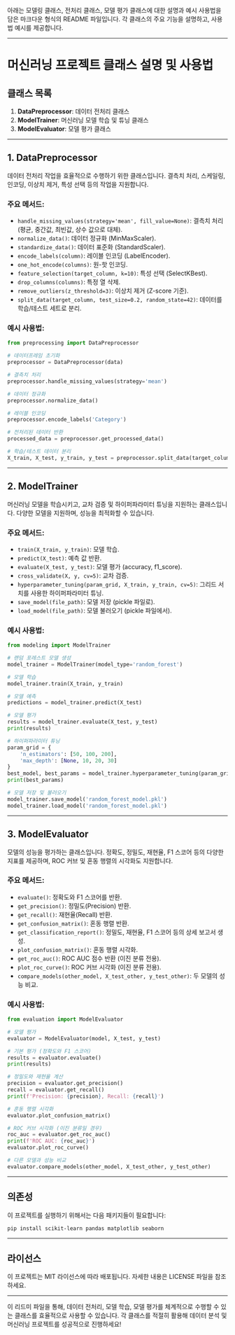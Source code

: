 아래는 모델링 클래스, 전처리 클래스, 모델 평가 클래스에 대한 설명과 예시 사용법을 담은 마크다운 형식의 README 파일입니다. 각 클래스의 주요 기능을 설명하고, 사용법 예시를 제공합니다.

---

# 머신러닝 프로젝트 클래스 설명 및 사용법

## 클래스 목록
1. **DataPreprocessor**: 데이터 전처리 클래스
2. **ModelTrainer**: 머신러닝 모델 학습 및 튜닝 클래스
3. **ModelEvaluator**: 모델 평가 클래스

---

## 1. DataPreprocessor

데이터 전처리 작업을 효율적으로 수행하기 위한 클래스입니다. 결측치 처리, 스케일링, 인코딩, 이상치 제거, 특성 선택 등의 작업을 지원합니다.

### 주요 메서드:
- `handle_missing_values(strategy='mean', fill_value=None)`: 결측치 처리 (평균, 중간값, 최빈값, 상수 값으로 대체).
- `normalize_data()`: 데이터 정규화 (MinMaxScaler).
- `standardize_data()`: 데이터 표준화 (StandardScaler).
- `encode_labels(column)`: 레이블 인코딩 (LabelEncoder).
- `one_hot_encode(columns)`: 원-핫 인코딩.
- `feature_selection(target_column, k=10)`: 특성 선택 (SelectKBest).
- `drop_columns(columns)`: 특정 열 삭제.
- `remove_outliers(z_threshold=3)`: 이상치 제거 (Z-score 기준).
- `split_data(target_column, test_size=0.2, random_state=42)`: 데이터를 학습/테스트 세트로 분리.

### 예시 사용법:
```python
from preprocessing import DataPreprocessor

# 데이터프레임 초기화
preprocessor = DataPreprocessor(data)

# 결측치 처리
preprocessor.handle_missing_values(strategy='mean')

# 데이터 정규화
preprocessor.normalize_data()

# 레이블 인코딩
preprocessor.encode_labels('Category')

# 전처리된 데이터 반환
processed_data = preprocessor.get_processed_data()

# 학습/테스트 데이터 분리
X_train, X_test, y_train, y_test = preprocessor.split_data(target_column='Target')
```

---

## 2. ModelTrainer

머신러닝 모델을 학습시키고, 교차 검증 및 하이퍼파라미터 튜닝을 지원하는 클래스입니다. 다양한 모델을 지원하며, 성능을 최적화할 수 있습니다.

### 주요 메서드:
- `train(X_train, y_train)`: 모델 학습.
- `predict(X_test)`: 예측 값 반환.
- `evaluate(X_test, y_test)`: 모델 평가 (accuracy, f1_score).
- `cross_validate(X, y, cv=5)`: 교차 검증.
- `hyperparameter_tuning(param_grid, X_train, y_train, cv=5)`: 그리드 서치를 사용한 하이퍼파라미터 튜닝.
- `save_model(file_path)`: 모델 저장 (pickle 파일로).
- `load_model(file_path)`: 모델 불러오기 (pickle 파일에서).

### 예시 사용법:
```python
from modeling import ModelTrainer

# 랜덤 포레스트 모델 생성
model_trainer = ModelTrainer(model_type='random_forest')

# 모델 학습
model_trainer.train(X_train, y_train)

# 모델 예측
predictions = model_trainer.predict(X_test)

# 모델 평가
results = model_trainer.evaluate(X_test, y_test)
print(results)

# 하이퍼파라미터 튜닝
param_grid = {
    'n_estimators': [50, 100, 200],
    'max_depth': [None, 10, 20, 30]
}
best_model, best_params = model_trainer.hyperparameter_tuning(param_grid, X_train, y_train)
print(best_params)

# 모델 저장 및 불러오기
model_trainer.save_model('random_forest_model.pkl')
model_trainer.load_model('random_forest_model.pkl')
```

---

## 3. ModelEvaluator

모델의 성능을 평가하는 클래스입니다. 정확도, 정밀도, 재현율, F1 스코어 등의 다양한 지표를 제공하며, ROC 커브 및 혼동 행렬의 시각화도 지원합니다.

### 주요 메서드:
- `evaluate()`: 정확도와 F1 스코어를 반환.
- `get_precision()`: 정밀도(Precision) 반환.
- `get_recall()`: 재현율(Recall) 반환.
- `get_confusion_matrix()`: 혼동 행렬 반환.
- `get_classification_report()`: 정밀도, 재현율, F1 스코어 등의 상세 보고서 생성.
- `plot_confusion_matrix()`: 혼동 행렬 시각화.
- `get_roc_auc()`: ROC AUC 점수 반환 (이진 분류 전용).
- `plot_roc_curve()`: ROC 커브 시각화 (이진 분류 전용).
- `compare_models(other_model, X_test_other, y_test_other)`: 두 모델의 성능 비교.

### 예시 사용법:
```python
from evaluation import ModelEvaluator

# 모델 평가
evaluator = ModelEvaluator(model, X_test, y_test)

# 기본 평가 (정확도와 F1 스코어)
results = evaluator.evaluate()
print(results)

# 정밀도와 재현율 계산
precision = evaluator.get_precision()
recall = evaluator.get_recall()
print(f'Precision: {precision}, Recall: {recall}')

# 혼동 행렬 시각화
evaluator.plot_confusion_matrix()

# ROC 커브 시각화 (이진 분류일 경우)
roc_auc = evaluator.get_roc_auc()
print(f'ROC AUC: {roc_auc}')
evaluator.plot_roc_curve()

# 다른 모델과 성능 비교
evaluator.compare_models(other_model, X_test_other, y_test_other)
```

---

## 의존성

이 프로젝트를 실행하기 위해서는 다음 패키지들이 필요합니다:
```bash
pip install scikit-learn pandas matplotlib seaborn
```

---

## 라이선스

이 프로젝트는 MIT 라이선스에 따라 배포됩니다. 자세한 내용은 LICENSE 파일을 참조하세요.

---

이 리드미 파일을 통해, 데이터 전처리, 모델 학습, 모델 평가를 체계적으로 수행할 수 있는 클래스를 효율적으로 사용할 수 있습니다. 각 클래스를 적절히 활용해 데이터 분석 및 머신러닝 프로젝트를 성공적으로 진행하세요!
